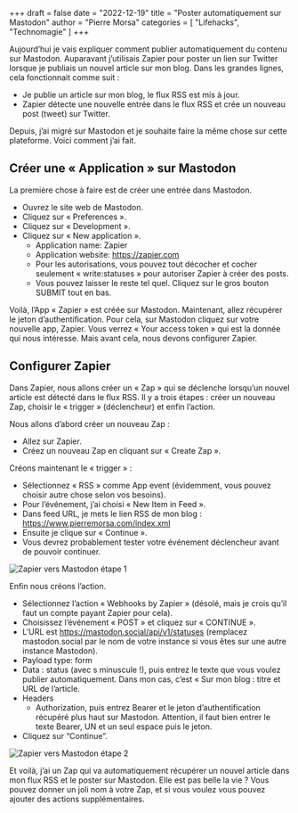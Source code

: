 +++
draft       = false
date        = "2022-12-19"
title       = "Poster automatiquement sur Mastodon"
author      = "Pierre Morsa"
categories  = [ "Lifehacks", "Technomagie" ]
+++

Aujourd’hui je vais expliquer comment publier automatiquement du contenu sur Mastodon. Auparavant j’utilisais Zapier pour poster un lien sur Twitter lorsque je publiais un nouvel article sur mon blog. Dans les grandes lignes, cela fonctionnait comme suit :

- Je publie un article sur mon blog, le flux RSS est mis à jour.
- Zapier détecte une nouvelle entrée dans le flux RSS et crée un nouveau post (tweet) sur Twitter.

Depuis, j’ai migré sur Mastodon et je souhaite faire la même chose sur cette plateforme. Voici comment j’ai fait.

## Créer une « Application » sur Mastodon

La première chose à faire est de créer une entrée dans Mastodon.

- Ouvrez le site web de Mastodon.
- Cliquez sur « Preferences ».
- Cliquez sur « Development ».
- Cliquez sur « New application ».
	- Application name: Zapier
	- Application website: https://zapier.com
	- Pour les autorisations, vous pouvez tout décocher et cocher seulement « write:statuses » pour autoriser Zapier à créer des posts.
	- Vous pouvez laisser le reste tel quel. Cliquez sur le gros bouton SUBMIT tout en bas.

Voilà, l’App « Zapier » est créée sur Mastodon. Maintenant, allez récupérer le jeton d’authentification. Pour cela, sur Mastodon cliquez sur votre nouvelle app, Zapier. Vous verrez « Your access token » qui est la donnée qui nous intéresse. Mais avant cela, nous devons configurer Zapier.

## Configurer Zapier

Dans Zapier, nous allons créer un « Zap » qui se déclenche lorsqu’un nouvel article est détecté dans le flux RSS. Il y a trois étapes : créer un nouveau Zap, choisir le « trigger » (déclencheur) et enfin l’action.

Nous allons d’abord créer un nouveau Zap :
- Allez sur Zapier.
- Créez un nouveau Zap en cliquant sur « Create Zap ».

Créons maintenant le « trigger » :
- Sélectionnez « RSS » comme App event (évidemment, vous pouvez choisir autre chose selon vos besoins).
- Pour l’événement, j’ai choisi « New Item in Feed ».
- Dans feed URL, je mets le lien RSS de mon blog : https://www.pierremorsa.com/index.xml
- Ensuite je clique sur « Continue ».
- Vous devrez probablement tester votre événement déclencheur avant de pouvoir continuer.

![Zapier vers Mastodon étape 1](/pictures/2022/12/zapier-vers-mastodon-etape-1.jpg)

Enfin nous créons l’action.
- Sélectionnez l’action « Webhooks by Zapier » (désolé, mais je crois qu’il faut un compte payant Zapier pour cela).
- Choisissez l’événement « POST » et cliquez sur « CONTINUE ».
- L’URL est https://mastodon.social/api/v1/statuses (remplacez mastodon.social par le nom de votre instance si vous êtes sur une autre instance Mastodon).
- Payload type: form
- Data : status (avec s minuscule !), puis entrez le texte que vous voulez publier automatiquement. Dans mon cas, c’est « Sur mon blog : titre et URL de l’article.
- Headers
	- Authorization, puis entrez Bearer et le jeton d’authentification récupéré plus haut sur Mastodon. Attention, il faut bien entrer le texte Bearer, UN et un seul espace puis le jeton.
- Cliquez sur “Continue”.

![Zapier vers Mastodon étape 2](/pictures/2022/12/zapier-vers-mastodon-etape-2.jpg)

Et voilà, j’ai un Zap qui va automatiquement récupérer un nouvel article dans mon flux RSS et le poster sur Mastodon. Elle est pas belle la vie ? Vous pouvez donner un joli nom à votre Zap, et si vous voulez vous pouvez ajouter des actions supplémentaires.
